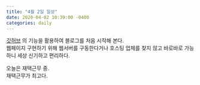 ```yaml
---
title: "4월 2일 일상"
date: 2020-04-02 10:39:00 -0400
categories: daily
---
```


[깃허브](github.com) 의 기능을 활용하여 블로그를 처음 시작해 본다.   
웹페이지 구현하기 위해 웹서버를 구동한다거나 호스팅 업체를 찾지 않고 바로바로 가능하니 세상 신기하고 편리하다.   

오늘은 재택근무 중.   
재택근무가 최고다.
